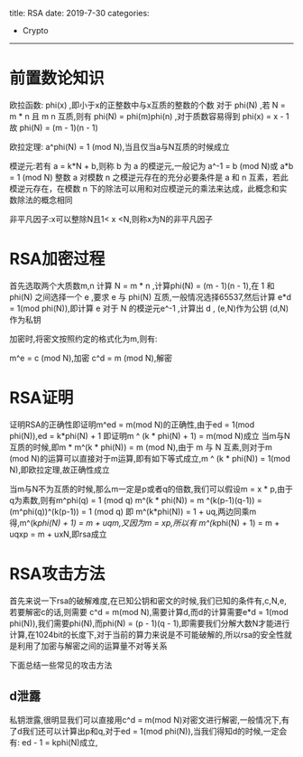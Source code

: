 title: RSA
date: 2019-7-30
categories:
- Crypto
---

# 前置数论知识

欧拉函数: phi(x) ,即小于x的正整数中与x互质的整数的个数
对于 phi(N) ,若 N = m * n 且 m n 互质,则有 phi(N) = phi(m)phi(n) ,对于质数容易得到 phi(x) = x - 1
故 phi(N) = (m - 1)(n - 1)

欧拉定理: a^phi(N) = 1 (mod N),当且仅当a与N互质的时候成立

模逆元:若有 a = k\*N + b,则称 b 为 a 的模逆元,一般记为 a^-1 = b (mod N)或 a\*b = 1 (mod N)
整数 a 对模数 n 之模逆元存在的充分必要条件是 a 和 n 互素，若此模逆元存在，在模数 n 下的除法可以用和对应模逆元的乘法来达成，此概念和实数除法的概念相同

非平凡因子:x可以整除N且1< x <N,则称x为N的非平凡因子

# RSA加密过程

首先选取两个大质数m,n
计算 N = m * n ,计算phi(N) = (m - 1)(n - 1),在 1 和 phi(N) 之间选择一个 e ,要求 e 与 phi(N) 互质,一般情况选择65537,然后计算 e*d = 1(mod phi(N)),即计算 e 对于 N 的模逆元e^-1 ,计算出 d , (e,N)作为公钥 (d,N)作为私钥

加密时,将密文按照约定的格式化为m,则有:

m^e = c (mod N),加密
c^d = m (mod N),解密

# RSA证明

证明RSA的正确性即证明m^ed = m(mod N)的正确性,由于ed = 1(mod phi(N)),ed = k*phi(N) + 1
即证明m ^ (k \* phi(N) + 1) = m(mod N)成立
当m与N互质的时候,即m \* m^(k \* phi(N)) = m (mod N),由于 m 与 N 互素,则对于m (mod N)的运算可以直接对于m运算,即有如下等式成立,m ^ (k \* phi(N)) = 1(mod N),即欧拉定理,故正确性成立

当m与N不为互质的时候,那么m一定是p或者q的倍数,我们可以假设m = x \* p,由于q为素数,则有m^phi(q) = 1 (mod q)
m^(k \* phi(N)) = m ^(k(p-1)(q-1)) = (m^phi(q))^(k(p-1)) = 1 (mod q)
即
m^(k\*phi(N)) = 1 + uq,两边同乘m得,m^(k*phi(N) + 1) = m + uqm,又因为m = xp,所以有
m^(k*phi(N) + 1) = m + uqxp = m + uxN,即rsa成立

# RSA攻击方法

首先来说一下rsa的破解难度,在已知公钥和密文的时候,我们已知的条件有,c,N,e,若要解密c的话,则需要
c^d = m(mod N),需要计算d,而d的计算需要e*d = 1(mod phi(N)),我们需要phi(N),而phi(N) = (p - 1)(q - 1),即需要我们分解大数N才能进行计算,在1024bit的长度下,对于当前的算力来说是不可能破解的,所以rsa的安全性就是利用了加密与解密之间的运算量不对等关系

下面总结一些常见的攻击方法

## d泄露

私钥泄露,很明显我们可以直接用c^d = m(mod N)对密文进行解密,一般情况下,有了d我们还可以计算出p和q,对于ed = 1(mod phi(N)),当我们得知d的时候,一定会有:
ed - 1 = kphi(N)成立,

